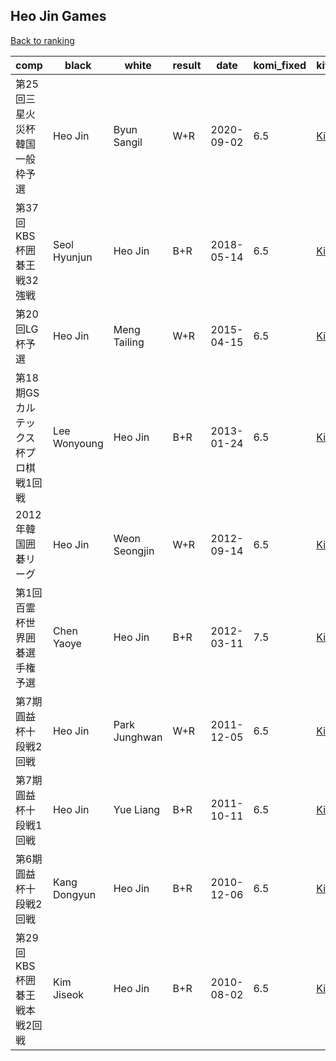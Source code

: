 ## Heo Jin Games

[Back to ranking](index.md)




| **comp** | **black** | **white** | **result** | **date** | **komi_fixed** | **kifu** | 
| --- | --- | --- | --- | --- | --- | --- |
| 第25回三星火災杯韓国一般枠予選 | Heo Jin | Byun Sangil | W+R | 2020-09-02 | 6.5 | [Kifu](https://kifudepot.net/kifucontents.php?id=VRYQpzHy9waRXqOQ0X%2FQtg%3D%3D) | 
| 第37回KBS杯囲碁王戦32強戦 | Seol Hyunjun | Heo Jin | B+R | 2018-05-14 | 6.5 | [Kifu](https://kifudepot.net/kifucontents.php?id=v7T6ZFv2Qk%2BA4ACmkE3nXA%3D%3D) | 
| 第20回LG杯予選 | Heo Jin | Meng Tailing | W+R | 2015-04-15 | 6.5 | [Kifu](https://kifudepot.net/kifucontents.php?id=fkHXCQ688xubiCPd9CGmPg%3D%3D) | 
| 第18期GSカルテックス杯プロ棋戦1回戦 | Lee Wonyoung | Heo Jin | B+R | 2013-01-24 | 6.5 | [Kifu](https://kifudepot.net/kifucontents.php?id=O3xsZo3Yd2t%2FnoExPSxf%2Fw%3D%3D) | 
| 2012年韓国囲碁リーグ | Heo Jin | Weon Seongjin | W+R | 2012-09-14 | 6.5 | [Kifu](https://kifudepot.net/kifucontents.php?id=fxZKfK2B82bz0kvxbQOwmw%3D%3D) | 
| 第1回百霊杯世界囲碁選手権予選 | Chen Yaoye | Heo Jin | B+R | 2012-03-11 | 7.5 | [Kifu](https://kifudepot.net/kifucontents.php?id=u8oYMMvosobMhEAv6gZgKg%3D%3D) | 
| 第7期圓益杯十段戦2回戦 | Heo Jin | Park Junghwan | W+R | 2011-12-05 | 6.5 | [Kifu](https://kifudepot.net/kifucontents.php?id=XI5WcJjgh9%2BW5tannyUeUA%3D%3D) | 
| 第7期圓益杯十段戦1回戦 | Heo Jin | Yue Liang | B+R | 2011-10-11 | 6.5 | [Kifu](https://kifudepot.net/kifucontents.php?id=rE6dqAjMDRFjMClcysVsYw%3D%3D) | 
| 第6期圓益杯十段戦2回戦 | Kang Dongyun | Heo Jin | B+R | 2010-12-06 | 6.5 | [Kifu](https://kifudepot.net/kifucontents.php?id=%2Fm7RToulD2Kg6OzKyYDnRA%3D%3D) | 
| 第29回KBS杯囲碁王戦本戦2回戦 | Kim Jiseok | Heo Jin | B+R | 2010-08-02 | 6.5 | [Kifu](https://kifudepot.net/kifucontents.php?id=gLO6IrJDB0N%2FWTycbL3eCQ%3D%3D) |




